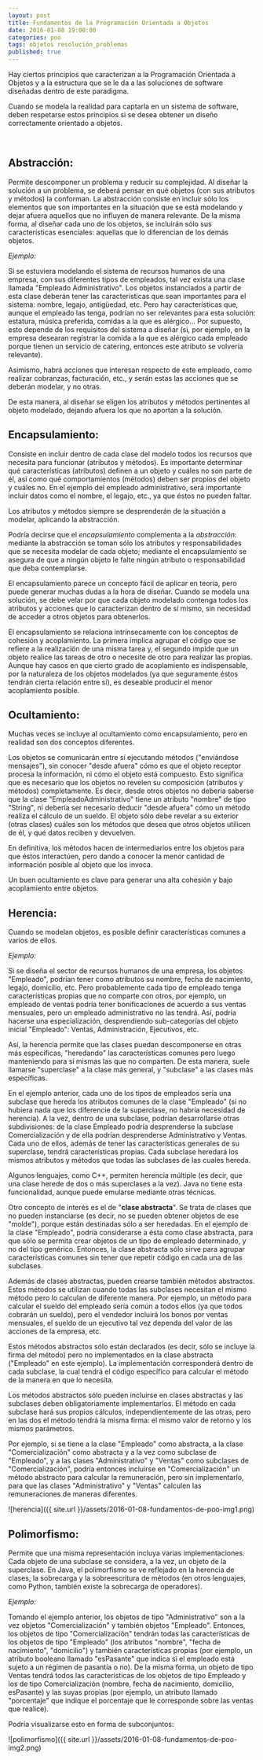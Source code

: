 ```yaml
---
layout: post
title: Fundamentos de la Programación Orientada a Objetos
date: 2016-01-08 19:00:00
categories: poo
tags: objetos resolución_problemas
published: true
---
```


Hay ciertos principios que caracterizan a la Programación Orientada a Objetos y a la estructura que se le da a las soluciones de software diseñadas dentro de este paradigma.

Cuando se modela la realidad para captarla en un sistema de software, deben respetarse estos principios si se desea obtener un diseño correctamente orientado a objetos.

&nbsp;

## Abstracción:

Permite descomponer un problema y reducir su complejidad. Al diseñar la solución a un problema, se deberá pensar en qué objetos (con sus atributos y métodos) la conforman. La abstracción consiste en incluir sólo los elementos que son importantes en la situación que se está modelando y dejar afuera aquellos que no influyen de manera relevante. De la misma forma, al diseñar cada uno de los objetos, se incluirán sólo sus características esenciales: aquellas que lo diferencian de los demás objetos.

_Ejemplo:_

Si se estuviera modelando el sistema de recursos humanos de una empresa, con sus diferentes tipos de empleados, tal vez exista una clase llamada "Empleado Administrativo". Los objetos instanciados a partir de esta clase deberán tener las características que sean importantes para el sistema: nombre, legajo, antigüedad, etc. Pero hay características que, aunque el empleado las tenga, podrían no ser relevantes para esta solución: estatura, música preferida, comidas a la que es alérgico... Por supuesto, esto depende de los requisitos del sistema a diseñar (si, por ejemplo, en la empresa desearan registrar la comida a la que es alérgico cada empleado porque tienen un servicio de catering, entonces este atributo se volvería relevante).

Asimismo, habrá acciones que interesan respecto de este empleado, como realizar cobranzas, facturación, etc., y serán estas las acciones que se deberán modelar, y no otras.

De esta manera, al diseñar se eligen los atributos y métodos pertinentes al objeto modelado, dejando afuera los que no aportan a la solución.

## Encapsulamiento:

Consiste en incluir dentro de cada clase del modelo todos los recursos que necesita para funcionar (atributos y métodos). Es importante determinar qué características (atributos) definen a un objeto y cuáles no son parte de él, así como qué comportamientos (métodos) deben ser propios del objeto y cuáles no. En el ejemplo del empleado administrativo, será importante incluir datos como el nombre, el legajo, etc., ya que éstos no pueden faltar.

Los atributos y métodos siempre se desprenderán de la situación a modelar, aplicando la abstracción.

Podría decirse que el _encapsulamiento_ complementa a la _abstracción_: mediante la abstracción se toman sólo los atributos y responsabilidades que se necesita modelar de cada objeto; mediante el encapsulamiento se asegura de que a ningún objeto le falte ningún atributo o responsabilidad que deba contemplarse.

El encapsulamiento parece un concepto fácil de aplicar en teoría, pero puede generar muchas dudas a la hora de diseñar. Cuando se modela una solución, se debe velar por que cada objeto modelado contenga todos los atributos y acciones que lo caracterizan dentro de sí mismo, sin necesidad de acceder a otros objetos para obtenerlos.

El encapsulamiento se relaciona intrínsecamente con los conceptos de cohesión y acoplamiento. La primera implica agrupar el código que se refiere a la realización de una misma tarea y, el segundo impide que un objeto realice las tareas de otro o necesite de otro para realizar las propias. Aunque hay casos en que cierto grado de acoplamiento es indispensable, por la naturaleza de los objetos modelados (ya que seguramente éstos tendrán cierta relación entre sí), es deseable producir el menor acoplamiento posible.

## Ocultamiento:

Muchas veces se incluye al ocultamiento como encapsulamiento, pero en realidad son dos conceptos diferentes.

Los objetos se comunicarán entre sí ejecutando métodos ("enviándose mensajes"), sin conocer "desde afuera" cómo es que el objeto receptor procesa la información, ni cómo el objeto está compuesto. Esto significa que es necesario que los objetos no revelen su composición (atributos y métodos) completamente. Es decir, desde otros objetos no debería saberse que la clase "EmpleadoAdministrativo" tiene un atributo "nombre" de tipo "String", ni debería ser necesario deducir "desde afuera" cómo un método realiza el cálculo de un sueldo. El objeto sólo debe revelar a su exterior (otras clases) cuáles son los métodos que desea que otros objetos utilicen de él, y qué datos reciben y devuelven.

En definitiva, los métodos hacen de intermediarios entre los objetos para que éstos interactúen, pero dando a conocer la menor cantidad de información posible al objeto que los invoca.

Un buen ocultamiento es clave para generar una alta cohesión y bajo acoplamiento entre objetos.

## Herencia:

Cuando se modelan objetos, es posible definir características comunes a varios de ellos.

_Ejemplo:_

Si se diseña el sector de recursos humanos de una empresa, los objetos "Empleado", podrían tener como atributos su nombre, fecha de nacimiento, legajo, domicilio, etc. Pero probablemente cada tipo de empleado tenga características propias que no comparte con otros, por ejemplo, un empleado de ventas podría tener bonificaciones de acuerdo a sus ventas mensuales, pero un empleado administrativo no las tendrá. Así, podría hacerse una especialización, desprendiendo sub-categorías del objeto inicial "Empleado": Ventas, Administración, Ejecutivos, etc.

Así, la herencia permite que las clases puedan descomponerse en otras más específicas, "heredando" las características comunes pero luego manteniendo para sí mismas las que no comparten. De esta manera, suele llamarse "superclase" a la clase más general, y "subclase" a las clases más específicas.

En el ejemplo anterior, cada uno de los tipos de empleados sería una subclase que hereda los atributos comunes de la clase "Empleado" (si no hubiera nada que los diferencie de la superclase, no habría necesidad de herencia). A la vez, dentro de una subclase, podrían desarrollarse otras subdivisiones: de la clase Empleado podría desprenderse la subclase Comercialización y de ella podrían desprenderse Administrativo y Ventas. Cada uno de ellos, además de tener las características generales de su superclase, tendrá características propias. Cada subclase heredará los mismos atributos y métodos que todas las subclases de las cuales hereda.

Algunos lenguajes, como C++, permiten herencia múltiple (es decir, que una clase herede de dos o más superclases a la vez). Java no tiene esta funcionalidad, aunque puede emularse mediante otras técnicas.

Otro concepto de interés es el de "**clase abstracta**". Se trata de clases que no pueden instanciarse (es decir, no se pueden obtener objetos de ese "molde"), porque están destinadas sólo a ser heredadas. En el ejemplo de la clase "Empleado", podría considerarse a ésta como clase abstracta, para que sólo se permita crear objetos de un tipo de empleado determinado, y no del tipo genérico. Entonces, la clase abstracta sólo sirve para agrupar características comunes sin tener que repetir código en cada una de las subclases.

Además de clases abstractas, pueden crearse también métodos abstractos. Estos métodos se utilizan cuando todas las subclases necesitan el mismo método pero lo calculan de diferente manera. Por ejemplo, un método para calcular el sueldo del empleado sería común a todos ellos (ya que todos cobrarán un sueldo), pero el vendedor incluirá los bonos por ventas mensuales, el sueldo de un ejecutivo tal vez dependa del valor de las acciones de la empresa, etc.

Estos métodos abstractos sólo están declarados (es decir, sólo se incluye la firma del método) pero no implementados en la clase abstracta ("Empleado" en este ejemplo). La implementación corresponderá dentro de cada subclase, la cual tendrá el código específico para calcular el método de la manera en que lo necesita.

Los métodos abstractos sólo pueden incluirse en clases abstractas y las subclases deben obligatoriamente implementarlos. El método en cada subclase hará sus propios cálculos, independientemente de las otras, pero en las dos el método tendrá la misma firma: el mismo valor de retorno y los mismos parámetros.

Por ejemplo, si se tiene a la clase "Empleado" como abstracta, a la clase "Comercialización" como abstracta y a la vez como subclase de "Empleado", y a las clases "Administrativo" y "Ventas" como subclases de "Comercialización", podría entonces incluirse en "Comercialización" un método abstracto para calcular la remuneración, pero sin implementarlo, para que las clases "Administrativo" y "Ventas" calculen las remuneraciones de maneras diferentes.

![herencia]({{ site.url }}/assets/2016-01-08-fundamentos-de-poo-img1.png)


## Polimorfismo:

Permite que una misma representación incluya varias implementaciones. Cada objeto de una subclase se considera, a la vez, un objeto de la superclase. En Java, el polimorfismo se ve reflejado en la herencia de clases, la sobrecarga y la sobreescritura de métodos (en otros lenguajes, como Python, también existe la sobrecarga de operadores).

_Ejemplo:_

Tomando el ejemplo anterior, los objetos de tipo "Administrativo" son a la vez objetos "Comercialización" y también objetos "Empleado". Entonces, los objetos de tipo "Comercialización" tendrán todas las características de los objetos de tipo "Empleado" (los atributos "nombre", "fecha de nacimiento", "domicilio") y también características propias (por ejemplo, un atributo booleano llamado "esPasante" que indica si el empleado está sujeto a un régimen de pasantía o no). De la misma forma, un objeto de tipo Ventas tendrá todos las características de los objetos de tipo Empleado y los de tipo Comercialización (nombre, fecha de nacimiento, domicilio, esPasante) y las suyas propias (por ejemplo, un atributo llamado "porcentaje" que indique el porcentaje que le corresponde sobre las ventas que realice).
  
Podría visualizarse esto en forma de subconjuntos:

![polimorfismo]({{ site.url }}/assets/2016-01-08-fundamentos-de-poo-img2.png)
